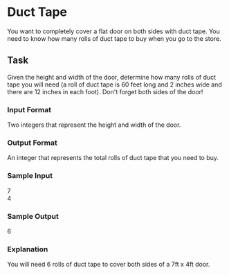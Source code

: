 <h1>Duct Tape</h1>
You want to completely cover a flat door on both sides with duct tape. You need to know how many rolls of duct tape to buy when you go to the store.

<h2>Task</h2>
Given the height and width of the door, determine how many rolls of duct tape you will need (a roll of duct tape is 60 feet long and 2 inches wide and there are 12 inches in each foot). Don't forget both sides of the door!
<h3>Input Format</h3>
Two integers that represent the height and width of the door.
<h3>Output Format</h3>
An integer that represents the total rolls of duct tape that you need to buy.
<h3>Sample Input</h3>
7<br>
4
<h3>Sample Output</h3>
6
<h3>Explanation</h3>
You will need 6 rolls of duct tape to cover both sides of a 7ft x 4ft door.
